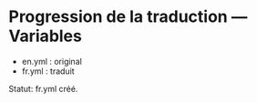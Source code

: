 # Progression de la traduction — Variables

- en.yml : original
- fr.yml : traduit

Statut: fr.yml créé.
